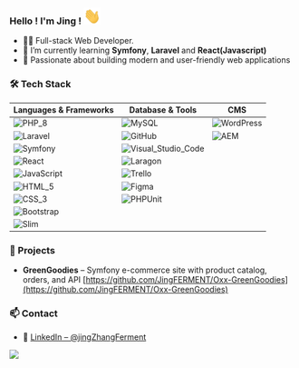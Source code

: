 ### Hello ! I'm Jing ! <img src="https://raw.githubusercontent.com/ABSphreak/ABSphreak/master/gifs/Hi.gif" width="30px">

- 👩‍💻 Full-stack Web Developer.
- 🌱 I’m currently learning **Symfony**, **Laravel** and **React(Javascript)**
- 🚀 Passionate about building modern and user-friendly web applications

### 🛠 Tech Stack

| **Languages & Frameworks** | **Database & Tools** | **CMS** |
|-----------------------------|----------------------|---------|
| ![PHP_8](https://img.shields.io/badge/-PHP_8-777BB4?style=plastic&logo=php&logoColor=white) | ![MySQL](https://img.shields.io/badge/-MySQL-4479A1?style=plastic&logo=mysql&logoColor=white) | ![WordPress](https://img.shields.io/badge/-WordPress-21759B?style=plastic&logo=wordpress&logoColor=white) |
| ![Laravel](https://img.shields.io/badge/-Laravel-FF2D20?style=plastic&logo=laravel&logoColor=white) | ![GitHub](https://img.shields.io/badge/-GitHub-181717?style=plastic&logo=github&logoColor=white) | ![AEM](https://img.shields.io/badge/-Adobe%20Experience%20Manager-FF0000?style=plastic&logo=adobe&logoColor=white) |
| ![Symfony](https://img.shields.io/badge/-Symfony-000000?style=plastic&logo=symfony&logoColor=white) | ![Visual_Studio_Code](https://img.shields.io/badge/-Visual_Studio_Code-007ACC?style=plastic&logo=visualstudiocode&logoColor=white) | |
| ![React](https://img.shields.io/badge/-React-61DAFB?style=plastic&logo=react&logoColor=black) | ![Laragon](https://img.shields.io/badge/-Laragon-0E83CD?style=plastic&logo=laragon&logoColor=white) | |
| ![JavaScript](https://img.shields.io/badge/-JavaScript-F7DF1E?style=plastic&logo=javascript&logoColor=black) | ![Trello](https://img.shields.io/badge/-Trello-0052CC?style=plastic&logo=trello&logoColor=white) | |
| ![HTML_5](https://img.shields.io/badge/-HTML_5-E34F26?style=plastic&logo=html5&logoColor=white) | ![Figma](https://img.shields.io/badge/-Figma-F24E1E?style=plastic&logo=figma&logoColor=white) | |
| ![CSS_3](https://img.shields.io/badge/-CSS_3-1572B6?style=plastic&logo=css3&logoColor=white) | ![PHPUnit](https://img.shields.io/badge/-PHPUnit-366488?style=plastic&logo=php&logoColor=white) | |
| ![Bootstrap](https://img.shields.io/badge/-Bootstrap-7952B3?style=plastic&logo=bootstrap&logoColor=white) | | |
| ![Slim](https://img.shields.io/badge/-SlimPHP-74c7b8?style=plastic&logo=slim&logoColor=white) | | |


### 📂 Projects

- **GreenGoodies** – Symfony e-commerce site with product catalog, orders, and API [https://github.com/JingFERMENT/Oxx-GreenGoodies](https://github.com/JingFERMENT/Oxx-GreenGoodies)


### 📫 Contact
- 💼 [LinkedIn – @jingZhangFerment](https://www.linkedin.com/in/jing-ferment/)

![](https://komarev.com/ghpvc/?username=JingFERMENT&color=green&abbreviated=true&style=for-the-badge)
